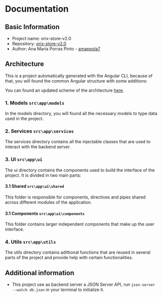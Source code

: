 # Documentation

## Basic Information
- Project name: orix-store-v2.0
- Repository: [orix-store-v2.0](https://github.com/amappola7/orix-store-v2.0)
- Author: Ana María Porras Pinto - [amappola7](https://github.com/amappola7)

## Architecture

This is a project automatically generated with the Angular CLI, because of that, you will found the common Angular structure with some additions:

You can found an updated scheme of the architecture [here](https://www.figma.com/file/xFcw4HI8WOpOfo2LDPoZVk/Orix-Store-Architecture?type=whiteboard&node-id=0%3A1&t=0iqyfJDgEc8tOGkk-1).

### 1. Models `src\app\models`
In the models directory, you will found all the necessary models to type data used in the project.

### 2. Services `src\app\services`
The services directory contains all the injectable classes that are used to interact with the backend server.

### 3. UI `src\app\ui`
The ui directory contains the components used to build the interface of the project. It is divided in two main parts:
#### 3.1 Shared `src\app\ui\shared`
This folder is responsible for components, directives and pipes shared across different modules of the application.
#### 3.1 Components `src\app\ui\components`
This folder contains larger independent components that make up the user interface.

### 4. Utils `src\app\utils`
The utils directory contains adittional functions that are reused in several parts of the project and provide help with certain functionalities.

## Additional information
- This project use as backend server a JSON Server API, run `json-server --watch db.json` in your terminal to initialize it.

